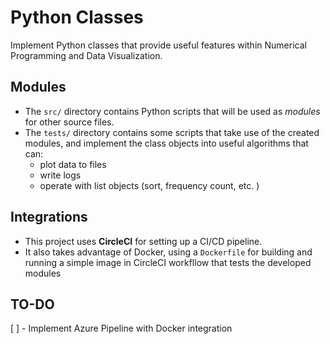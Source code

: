 # Python Classes 
Implement Python classes that provide useful features within Numerical Programming and Data Visualization.

## Modules

* The `src/` directory contains Python scripts that will be used as *modules* for other source files.
* The `tests/` directory contains some scripts that take use of the created modules, and implement the class objects into useful algorithms that can:
  * plot data to files
  * write logs 
  * operate with list objects (sort, frequency count, etc. )

## Integrations

* This project uses **CircleCI** for setting up a CI/CD pipeline.
* It also takes advantage of Docker, using a `Dockerfile` for building and running a simple image in CircleCI workfllow that tests the developed modules

## TO-DO

[ ] - Implement Azure Pipeline with Docker integration
